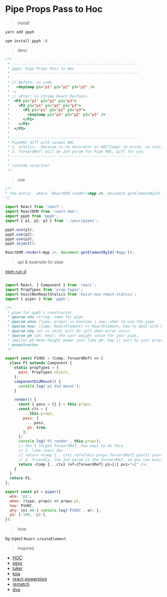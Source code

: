 # **P**ipe **P**rops **P**ass to **H**oc

> install

```bash
yarn add ppph
```

```
npm install ppph -S
```

> desc    

```js
/**
 * ---------------------------------------------------------
 * ppph: Pipe Props Pass to Hoc
 * ---------------------------------------------------------
 *
 * // before: in code
 *   <AnyComp p1="p1" p2="p2" p3="p3" />
 * ->
 * // after: in Chrome React DevTools
 *  <P3 p1="p1" p2="p2" p3="p3">
 *    <P2 p1="p1" p2="p2" p3="p3">
 *      <P1 p1="p1" p2="p2" p3="p3">
 *        <AnyComp p1="p1" p2="p2" p3="p3" />
 *      </P1>
 *    </P2>
 *  </P3>
 *
 * ---------------------------------------------------------
 * PipeHOC diff with normal HOC
 * 1. statics:  because is no decorator or HOC(Comp) to write, so statics is no need to hoist
 * 2. forwardRef: will be 2nd param for Pipe HOC, gift for you.
 * ---------------------------------------------------------
 *
 * runtime surprise!
 */
```

> use

```js
/**
* the entry:  where `ReactDOM.render(<App />, document.getElementById('#app'))`
*/

import React from 'react';
import ReactDOM from 'react-dom';
import ppph from 'ppph';
import { p1, p2, p3 } from './your/pipes';

ppph.use(p1);
ppph.use(p2);
ppph.use(p3);
ppph.inject();

ReactDOM.render(<App />, document.getElementById('#app'));
```

> api & example for pipe

[npm run d](./test)

```js

import React, { Component } from 'react';
import PropTypes from 'prop-types';
import hoistNonReactStatics from 'hoist-non-react-statics';
import { piper } from 'ppph';

/**
 * pipe for ppph's constructor
 * @param who string; name for pipe
 * @param when (type, props) => boolean | any; when to use the pipe
 * @param how: (Comp: ReactElement) => ReactElement, how to deal with HOC
 * @param why (e) => void; will be call when error occur.
 * @param ph [ph, key]; the sort weight value for your pipe,
 * smaller ph mean height power just like pH, key is sort by your props write sort, default ph is 7.
 * @constructor
 */

export const P1HOC = (Comp, forwardRef) => {
  class P1 extends Component {
    static propTypes = {
      pass: PropTypes.object,
    };
    componentDidMount() {
      console.log('p1 did mount');
    }

    render() {
      const { pass = {} } = this.props;
      const ctx = {
        ...this.props,
        pass: {
          ...pass,
          p1: true,
        },
      };
      console.log('P1 render', this.props);
      // don't forget forwardRef, two ways to do this
      // 1. like react doc
      // return <Comp {...ctx} ref={this.props.forwardRef} p1={1} pv1="v1" />;
      // 2. friendly, the 2nd param is the forwardRef, so you can easily write by this
      return <Comp {...ctx} ref={forwardRef} p1={1} pv1="v1" />;
    }
  }
  return P1;
};

export const p1 = piper({
  who: 'p1',
  when: (type, props) => props.p1,
  how: P1HOC,
  why: (e) => { console.log('P1HOC', e); },
  ph: [-100, 'p1'],
});

```

> how

by inject `React.createElement`

> inspired

- [HOC](https://reactjs.org/docs/higher-order-components.html)
- [pexs](https://wnpm.corp.bianlifeng.com/package/@wnpm/pexs)
- [luker](https://wnpm.corp.bianlifeng.com/package/@wnpm/lurker)
- [koa](https://github.com/koajs/koa/)
- [react-powerplug](https://github.com/renatorib/react-powerplug)
- [rematch](https://github.com/rematch/rematch)
- [dva](https://github.com/dvajs/dva)
